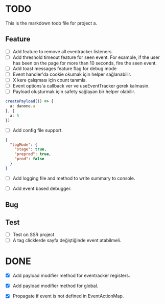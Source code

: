 # TODO

This is the markdown todo file for project a.

## Feature

- [ ] Add feature to remove all eventracker listeners.
- [ ] Add threshold timeout feature for seen event. For 
example, if the user has been on the page for more than 
10 seconds, fire the seen event.
- [ ] Add toast messages feature flag for debug mode
- [ ] Event handler'da cookie okumak için helper sağlanabilir.
- [ ] X kere çalışması için count tanımla.
- [ ] Event options'a callback ver ve useEventTracker gerek kalmasin.
- [ ] Payload oluşturmak için safety sağlayan bir helper olabilir.

```ts
createPayload(() => {
  a: danone.a
}, {
  a: 5
})
```

- [ ] Add config file support.

```json eventracker.config.json
{
  "logMode": {
    "stage": true,
    "preprod": true,
    "prod": false
  }
}
```

- [ ] Add logging file and method to write summary to console.
- [ ] Add event based debugger.


## Bug

## Test

- [ ] Test on SSR project
- [ ] A tag clicklerde sayfa değiştiğinde event atabilmeli.

# DONE

- [x] Add payload modifier method for eventracker registers.
- [x] Add payload modifier method for global.
- [x] Propagate if event is not defined in EventActionMap.

